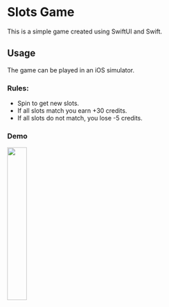 # Slots Game

This is a simple game created using SwiftUI and Swift.

## Usage
The game can be played in an iOS simulator. 

### Rules:
- Spin to get new slots.
- If all slots match you earn +30 credits.
- If all slots do not match, you lose -5 credits.

### Demo
<img src="https://i.imgur.com/J6qV1rg.gif" width="30%" height="30%"/>
